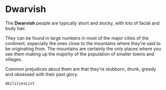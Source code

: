 # Dwarvish

The **Dwarvish** people are typically short and stocky, with lots of facial and body hair.

They can be found in large numbers in most of the major cities of the continent, especially the ones close to the mountains where they're said to be originating from. The mountains are certainly the only places where you see them making up the majority of the population of smaller towns and villages.

Common prejudices about them are that they're stubborn, drunk, greedy and obsessed with their past glory.

`AbilitiesList`